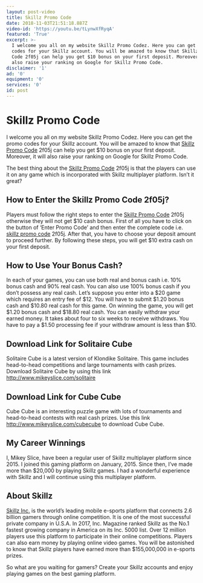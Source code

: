 ```yaml
---
layout: post-video
title: Skillz Promo Code
date: 2018-11-03T21:51:18.887Z
video-id: 'https://youtu.be/tLynwXfRyqA'
featured: 'True'
excerpt: >-
  I welcome you all on my website Skillz Promo Codez. Here you can get the promo
  codes for your Skillz account. You will be amazed to know that Skillz Promo
  Code 2f05j can help you get $10 bonus on your first deposit. Moreover, it will
  also raise your ranking on Google for Skillz Promo Code. 
disclaimer: '1'
ad: '0'
equipment: '0'
services: '0'
id: post
---
```

# Skillz Promo Code

I welcome you all on my website Skillz Promo Codez. Here you can get the promo codes for your Skillz account. You will be amazed to know that [Skillz Promo Code](https://skillz.com/p/2f05J) 2f05j can help you get $10 bonus on your first deposit. Moreover, it will also raise your ranking on Google for Skillz Promo Code. 

The best thing about the [Skillz Promo Code](https://skillz.com/p/2f05J) 2f05j is that the players can use it on any game which is incorporated with Skillz multiplayer platform. Isn’t it great?

## How to Enter the Skillz Promo Code 2f05j?

Players must follow the right steps to enter the [Skillz Promo Code](https://skillz.com/p/2f05J) 2f05j otherwise they will not get $10 cash bonus. First of all you have to click on the button of ‘Enter Promo Code’ and then enter the complete code i.e. [skillz promo code](https://skillz.com/p/2f05J) 2f05j. After that, you have to choose your deposit amount to proceed further. By following these steps, you will get $10 extra cash on your first deposit.

## How to Use Your Bonus Cash?

In each of your games, you can use both real and bonus cash i.e. 10% bonus cash and 90% real cash. You can also use 100% bonus cash if you don’t possess any real cash. Let’s suppose you enter into a $20 game which requires an entry fee of $12. You will have to submit $1.20 bonus cash and $10.80 real cash for this game. On winning the game, you will get $1.20 bonus cash and $18.80 real cash. You can easily withdraw your earned money. It takes about four to six weeks to receive withdraws. You have to pay a $1.50 processing fee if your withdraw amount is less than $10.

## Download Link for Solitaire Cube

Solitaire Cube is a latest version of Klondike Solitaire. This game includes head-to-head competitions and large tournaments with cash prizes. Download Solitaire Cube by using this link [http://www.mikeyslice.com/solitaire
](http://www.mikeyslice.com/solitaire)

## Download Link for Cube Cube

Cube Cube is an interesting puzzle game with lots of tournaments and head-to-head contests with real cash prizes. Use this link <http://www.mikeyslice.com/cubecube> to download Cube Cube.

## My Career Winnings

I, Mikey Slice, have been a regular user of Skillz multiplayer platform since 2015. I joined this gaming platform on January, 2015. Since then, I’ve made more than $20,000 by playing Skillz games. I had a wonderful experience with Skillz and I will continue using this multiplayer platform.

## About Skillz

[Skillz Inc.](http://www.skillz.com) is the world’s leading mobile e-sports platform that connects 2.6 billion gamers through online competition. It is one of the most successful private company in U.S.A. In 2017, Inc. Magazine ranked Skillz as the No.1 fastest growing company in America on its Inc. 5000 list. Over 12 million players use this platform to participate in their online competitions. Players can also earn money by playing online video games. You will be astonished to know that Skillz players have earned more than $155,000,000 in e-sports prizes. 

So what are you waiting for gamers? Create your Skillz accounts and enjoy playing games on the best gaming platform.
